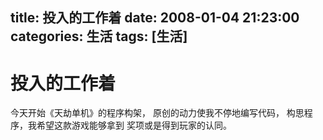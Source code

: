 title: 投入的工作着
date: 2008-01-04 21:23:00
categories:  生活
tags: [生活]
---

# 投入的工作着
今天开始《天劫单机》的程序构架，
原创的动力使我不停地编写代码，
构思程序，我希望这款游戏能够拿到
奖项或是得到玩家的认同。 